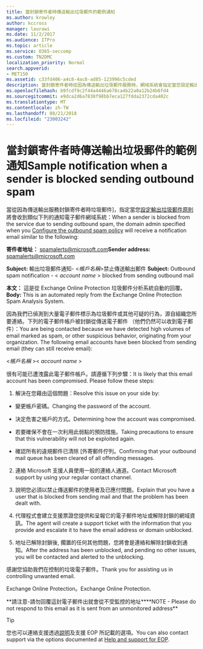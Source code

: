 ```yaml
---
title: 當封鎖寄件者時傳送輸出垃圾郵件的範例通知
ms.author: krowley
author: kccross
manager: laurawi
ms.date: 11/2/2017
ms.audience: ITPro
ms.topic: article
ms.service: O365-seccomp
ms.custom: TN2DMC
localization_priority: Normal
search.appverid:
- MET150
ms.assetid: c33fd406-a4c8-4ac8-ad85-123996c5cded
description: 當封鎖寄件者時從因為傳送輸出垃圾郵件服務時，網域系統會指定當您設定輸出垃圾郵件原則將會收到類似下列的通知電子郵件：
ms.openlocfilehash: b9fcdf9c2f44a4446a678ca4b22a0a12b24b6fd4
ms.sourcegitcommit: e9dca2d6a7838f98bb7eca127fdda2372cda402c
ms.translationtype: MT
ms.contentlocale: zh-TW
ms.lasthandoff: 08/21/2018
ms.locfileid: "23003242"
---
```

# <a name="sample-notification-when-a-sender-is-blocked-sending-outbound-spam"></a><span data-ttu-id="27cc9-103">當封鎖寄件者時傳送輸出垃圾郵件的範例通知</span><span class="sxs-lookup"><span data-stu-id="27cc9-103">Sample notification when a sender is blocked sending outbound spam</span></span>

<span data-ttu-id="27cc9-104">當從因為傳送輸出服務封鎖寄件者時垃圾郵件]，指定當您[設定輸出垃圾郵件原則](configure-the-outbound-spam-policy.md)將會收到類似下列的通知電子郵件網域系統：</span><span class="sxs-lookup"><span data-stu-id="27cc9-104">When a sender is blocked from the service due to sending outbound spam, the domain admin specified when you [Configure the outbound spam policy](configure-the-outbound-spam-policy.md) will receive a notification email similar to the following:</span></span> 
  
 <span data-ttu-id="27cc9-105">**寄件者地址：** spamalerts@microsoft.com</span><span class="sxs-lookup"><span data-stu-id="27cc9-105">**Sender address:** spamalerts@microsoft.com</span></span> 
  
 <span data-ttu-id="27cc9-106">**Subject:** 輸出垃圾郵件通知- \<*帳戶名稱*\>禁止傳送輸出郵件    </span><span class="sxs-lookup"><span data-stu-id="27cc9-106">**Subject:** Outbound spam notification - \<  *account name*  \> blocked from sending outbound mail</span></span> 
  
 <span data-ttu-id="27cc9-107">**本文：** 這是從 Exchange Online Protection 垃圾郵件分析系統自動的回覆。</span><span class="sxs-lookup"><span data-stu-id="27cc9-107">**Body:** This is an automated reply from the Exchange Online Protection Spam Analysis System.</span></span> 
  
<span data-ttu-id="27cc9-p101">因為我們已偵測到大量電子郵件標示為垃圾郵件或其他可疑的行為，源自組織您所要連絡。下列的電子郵件帳戶被封鎖從傳送電子郵件 （他們仍然可以收到電子郵件）：</span><span class="sxs-lookup"><span data-stu-id="27cc9-p101">You are being contacted because we have detected high volumes of email marked as spam, or other suspicious behavior, originating from your organization. The following email accounts have been blocked from sending email (they can still receive email):</span></span>
  
<span data-ttu-id="27cc9-110">\<*帳戶名稱*  \></span><span class="sxs-lookup"><span data-stu-id="27cc9-110">\< *account name*  \></span></span> 
  
<span data-ttu-id="27cc9-p102">很有可能已遭洩露此電子郵件帳戶。請遵循下列步驟：</span><span class="sxs-lookup"><span data-stu-id="27cc9-p102">It is likely that this email account has been compromised. Please follow these steps:</span></span>
  
1. <span data-ttu-id="27cc9-113">解決在您藉由這個問題：</span><span class="sxs-lookup"><span data-stu-id="27cc9-113">Resolve this issue on your side by:</span></span>
    
  - <span data-ttu-id="27cc9-114">變更帳戶密碼。</span><span class="sxs-lookup"><span data-stu-id="27cc9-114">Changing the password of the account.</span></span>
    
  - <span data-ttu-id="27cc9-115">決定危害之帳戶的方式。</span><span class="sxs-lookup"><span data-stu-id="27cc9-115">Determining how the account was compromised.</span></span>
    
  - <span data-ttu-id="27cc9-116">若要確保不會在一次利用此弱點的預防措施。</span><span class="sxs-lookup"><span data-stu-id="27cc9-116">Taking precautions to ensure that this vulnerability will not be exploited again.</span></span>
    
  - <span data-ttu-id="27cc9-117">確認所有的違規郵件已清除 [外寄郵件佇列。</span><span class="sxs-lookup"><span data-stu-id="27cc9-117">Confirming that your outbound mail queue has been cleared of all offending messages.</span></span>
    
2. <span data-ttu-id="27cc9-118">連絡 Microsoft 支援人員使用一般的連絡人通道。</span><span class="sxs-lookup"><span data-stu-id="27cc9-118">Contact Microsoft support by using your regular contact channel.</span></span>
    
3. <span data-ttu-id="27cc9-119">說明您必須以禁止傳送郵件的使用者及已應付問題。</span><span class="sxs-lookup"><span data-stu-id="27cc9-119">Explain that you have a user that is blocked from sending mail and that the problem has been dealt with.</span></span>
    
4. <span data-ttu-id="27cc9-120">代理程式會建立支援票證您提供和呈報它的電子郵件地址或解除封鎖的網域資訊。</span><span class="sxs-lookup"><span data-stu-id="27cc9-120">The agent will create a support ticket with the information that you provide and escalate it to have the email address or domain unblocked.</span></span>
    
5. <span data-ttu-id="27cc9-121">地址已解除封鎖後, 擱置的任何其他問題，您將會是連絡和解除封鎖收到通知。</span><span class="sxs-lookup"><span data-stu-id="27cc9-121">After the address has been unblocked, and pending no other issues, you will be contacted and alerted to the unblocking.</span></span>
    
<span data-ttu-id="27cc9-122">感謝您協助我們在控制的垃圾電子郵件。</span><span class="sxs-lookup"><span data-stu-id="27cc9-122">Thank you for assisting us in controlling unwanted email.</span></span>
  
<span data-ttu-id="27cc9-123">Exchange Online Protection。</span><span class="sxs-lookup"><span data-stu-id="27cc9-123">Exchange Online Protection.</span></span>
  
<span data-ttu-id="27cc9-124">\*\*請注意-請勿回覆這封電子郵件出就會從不受監控的地址\*\*</span><span class="sxs-lookup"><span data-stu-id="27cc9-124">\*\*NOTE - Please do not respond to this email as it is sent from an unmonitored address\*\*</span></span>
  
> [!TIP]
> <span data-ttu-id="27cc9-125">您也可以連絡支援透過[說明](eop/help-and-support-for-eop.md)及支援 EOP 所記載的選項。</span><span class="sxs-lookup"><span data-stu-id="27cc9-125">You can also contact support via the options documented at [Help and support for EOP](eop/help-and-support-for-eop.md).</span></span> 
  

